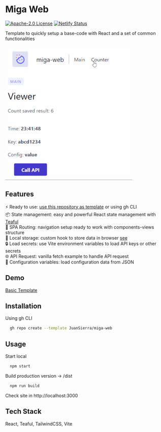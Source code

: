 # Miga Web

[![Apache-2.0 License](https://img.shields.io/badge/License-Apache-2.svg)](https://choosealicense.com/licenses/apache-2.0/)
[![Netlify Status](https://api.netlify.com/api/v1/badges/7716b167-3afc-4f31-ac73-3e4f081a17f8/deploy-status)](https://app.netlify.com/sites/wondrous-starship-d64a29/deploys)

Template to quickly setup a base-code with React and a set of common functionalities

![Template Screenshot](migaweb-screenshot.gif)

## Features

⚡ Ready to use: [use this repository as template](https://github.com/JuanSierra/miga-web/generate) or using gh CLI  
📦 State management: easy and powerful React state management with [Teaful](https://github.com/teafuljs/teaful#usestore-hook)  
📍 SPA Routing: navigation setup ready to work with components-views structure  
💾 Local storage: custom hook to store data in browser [see](https://github.com/JuanSierra/miga-web/blob/master/src/hooks/useLocalStorage.js)  
🔒 Load secrets: use Vite environment variables to load API keys or other secrets  
🌐 API Request: vanilla fetch example to handle API request  
📄 Configuration variables: load configuration data from JSON  

## Demo

[Basic Template](https://wondrous-starship-d64a29.netlify.app/)


## Installation

Using gh CLI

```bash
  gh repo create --template JuanSierra/miga-web
```

## Usage

Start local
```bash
  npm start
```

Build production version -> /dist
```bash
  npm run build
```

Check site in http://localhost:3000

## Tech Stack

React, Teaful, TailwindCSS, Vite
